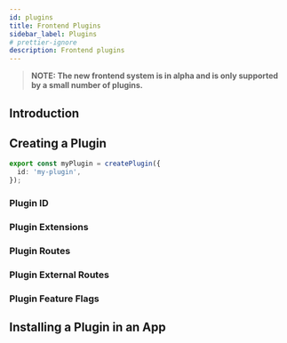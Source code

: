 ```yaml
---
id: plugins
title: Frontend Plugins
sidebar_label: Plugins
# prettier-ignore
description: Frontend plugins
---
```


> **NOTE: The new frontend system is in alpha and is only supported by a small number of plugins.**

## Introduction

<!--

Introduce frontend plugins and how each of them is shipped as a separate package. Highlight that each package should only export a single plugin instance.

-->

## Creating a Plugin

<!--

How to create a simple plugin

 -->

```ts
export const myPlugin = createPlugin({
  id: 'my-plugin',
});
```

<!--

Note that this plugin is useless in itself, and you need to provide extra options to make it useful, in particular extensions.

 -->

### Plugin ID

<!--

link to relevant docs

-->

### Plugin Extensions

<!--

 - Example of how this option is used in `createPlugin`

link to relevant docs

-->

### Plugin Routes

<!--

 - Example of how this option is used in `createPlugin`

link to relevant docs

-->

### Plugin External Routes

<!--

 - Example of how this option is used in `createPlugin`

link to relevant docs

-->

### Plugin Feature Flags

<!--

 - Example of how this option is used in `createPlugin`

link to relevant docs

-->

## Installing a Plugin in an App

<!--

Quick intro, but link back to app docs for more details

 -->
